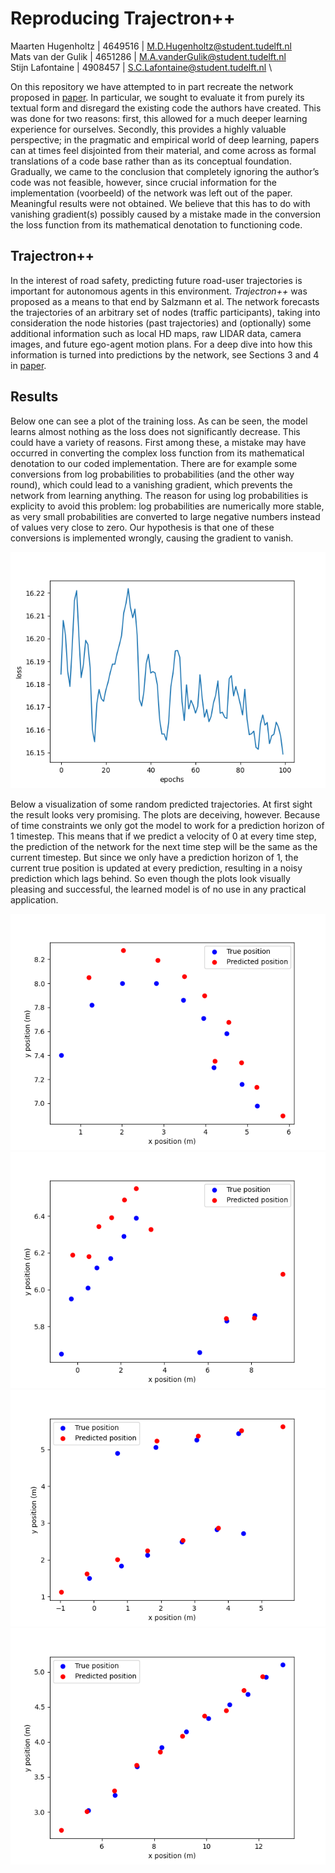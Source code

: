# Reproducing Trajectron++

Maarten Hugenholtz | 4649516 | M.D.Hugenholtz@student.tudelft.nl \
Mats van der Gulik | 4651286 | M.A.vanderGulik@student.tudelft.nl \
Stijn Lafontaine   | 4908457 | S.C.Lafontaine@student.tudelft.nl \

On this repository we have attempted to in part recreate the network proposed in [paper](https://arxiv.org/pdf/2001.03093.pdf). In particular, we sought to evaluate it from purely its textual form and disregard the existing code the authors have created. This was done for two reasons: first, this allowed for a much deeper learning experience for ourselves. Secondly, this provides a highly valuable perspective; in the pragmatic and empirical world of deep learning, papers can at times feel disjointed from their material, and come across as formal translations of a code base rather than as its conceptual foundation. Gradually, we came to the conclusion that completely ignoring the author’s code was not feasible, however, since crucial information for the implementation (voorbeeld) of the network was left out of the paper. Meaningful results were not obtained. We believe that this has to do with vanishing gradient(s) possibly caused by a mistake made in the conversion the loss function from its mathematical denotation to functioning code.

## Trajectron++
In the interest of road safety, predicting future road-user trajectories is important for autonomous agents in this environment. *Trajectron++* was proposed as a means to that end by Salzmann et al. The network forecasts the trajectories of an arbitrary set of nodes (traffic participants), taking into consideration the node histories (past trajectories) and (optionally) some additional information such as local HD maps, raw LIDAR data, camera images, and future ego-agent motion plans. For a deep dive into how this information is turned into predictions by the network, see Sections 3 and 4 in [paper](https://arxiv.org/pdf/2001.03093.pdf).

## Results
Below one can see a plot of the training loss. As can be seen, the model learns almost nothing as the loss does not significantly decrease. This could have a variety of reasons. First among these, a mistake may have occurred in converting the complex loss function from its mathematical denotation to our coded implementation. There are for example some conversions from log probabilities to probabilities (and the other way round), which could lead to a vanishing gradient, which prevents the network from learning anything. The reason for using log probabilities is explicity to avoid this problem: log probabilities are numerically more stable, as very small probabilities are converted to large negative numbers instead of values very close to zero. Our hypothesis is that one of these conversions is implemented wrongly, causing the gradient to vanish.

  ![trainloss](/figures/trainloss.png)
  
Below a visualization of some random predicted trajectories. At first sight the result looks very promising. The plots are deceiving, however. Because of time constraints we only got the model to work for a prediction horizon of 1 timestep. This means that if we predict a velocity of 0 at every time step, the prediction of the network for the next time step will be the same as the current timestep. But since we only have a prediction horizon of 1, the current true position is updated at every prediction, resulting in a noisy prediction which lags behind. So even though the plots look visually pleasing and successful, the learned model is of no use in any practical application. 

  ![Figure3](/figures/Figure_3.png)
  ![Figure9](/figures/Figure_9.png)
  ![Figure10](/figures/Figure_10.png)
  ![Figure11](/figures/Figure_11.png)


